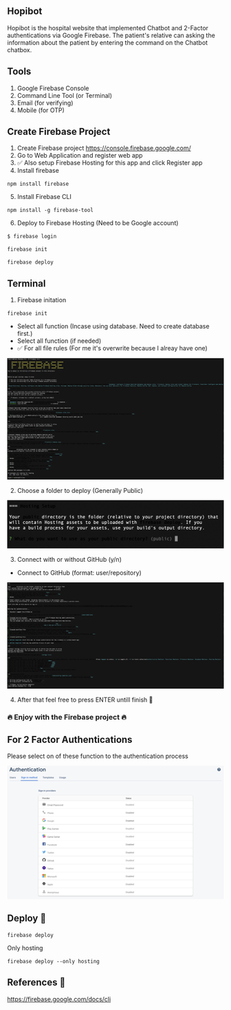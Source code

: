 ## Hopibot 
Hopibot is the hospital website that implemented Chatbot and 2-Factor authentications via Google Firebase. The patient's relative can asking the information about the patient by entering the command on the Chatbot chatbox.

## Tools
1. Google Firebase Console
2. Command Line Tool (or Terminal)
3. Email (for verifying)
4. Mobile (for OTP)

## Create Firebase Project
1. Create Firebase project https://console.firebase.google.com/
2. Go to Web Application and register web app
3. :white_check_mark: Also setup Firebase Hosting for this app and click Register app
4. Install firebase 
```
npm install firebase
```
5. Install Firebase CLI
```
npm install -g firebase-tool
```
6. Deploy to Firebase Hosting (Need to be Google account)
```
$ firebase login 
```
```
firebase init
```
```
firebase deploy
```

## Terminal 
1. Firebase initation
```
firebase init
```
- Select all function (Incase using database. Need to create database first.)<br>
- Select all function (if needed)
- :white_check_mark: For all file rules (For me it's overwrite because I alreay have one)

![](/src/READMEassets/firebase1.png)

2. Choose a folder to deploy (Generally Public)

![](/src/READMEassets/firebase2.png)

3. Connect with or without GitHub (y/n) 
- Connect to GitHub (format: user/repository)

![](/src/READMEassets/firebase3.png)

4. After that feel free to press ENTER untill finish :tada:

### :fire: Enjoy with the Firebase project :fire:

## For 2 Factor Authentications

Please select on of these function to the authentication process

![](/src/READMEassets/authentication.png)

## Deploy :rocket:

```
firebase deploy
```
Only hosting
```
firebase deploy --only hosting
```

## References :pushpin:
https://firebase.google.com/docs/cli